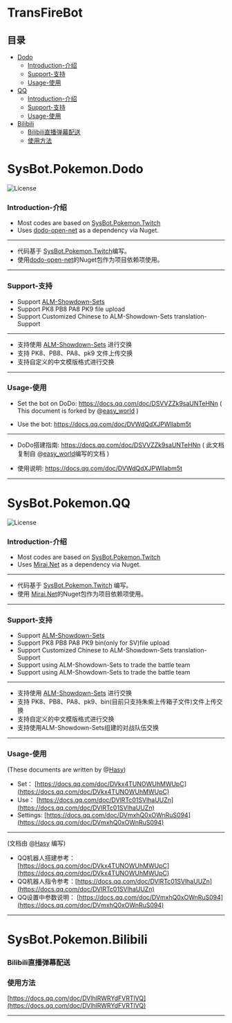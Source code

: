 # TransFireBot

 ## 目录
- [Dodo](#sysbotpokemondodo)
    + [Introduction-介绍](#introduction---)
    + [Support-支持](#support---)
    + [Usage-使用](#usage---)
- [QQ](#sysbotpokemonqq)
    + [Introduction-介绍](#introduction----1)
    + [Support-支持](#support----1)
    + [Usage-使用](#usage----1)
- [Bilibili](#sysbotpokemonbilibili)
    + [Bilibili直播弹幕配送](#bilibili------)
    + [使用方法](#----)


# SysBot.Pokemon.Dodo

![License](https://img.shields.io/badge/License-AGPLv3-blue.svg)

### Introduction-介绍


* Most codes are based on [SysBot.Pokemon.Twitch](https://github.com/kwsch/SysBot.NET/tree/master/SysBot.Pokemon.Twitch)
* Uses [dodo-open-net](https://github.com/dodo-open/dodo-open-net) as a dependency via Nuget.

----------

* 代码基于 [SysBot.Pokemon.Twitch](https://github.com/kwsch/SysBot.NET/tree/master/SysBot.Pokemon.Twitch)编写。
* 使用[dodo-open-net](https://github.com/dodo-open/dodo-open-net)的Nuget包作为项目依赖项使用。

----------


### Support-支持

* Support [ALM-Showdown-Sets](https://github.com/architdate/PKHeX-Plugins/wiki/ALM-Showdown-Sets)
* Support PK8 PB8 PA8 PK9 file upload
* Support Customized Chinese to ALM-Showdown-Sets translation- Support 

----------

* 支持使用 [ALM-Showdown-Sets](https://github.com/architdate/PKHeX-Plugins/wiki/ALM-Showdown-Sets) 进行交换
* 支持 PK8、PB8、PA8、pk9 文件上传交换
* 支持自定义的中文模版格式进行交换

----------



### Usage-使用

* Set the bot on DoDo: https://docs.qq.com/doc/DSVVZZk9saUNTeHNn 
( This document is forked by @[easy_world](https://github.com/easyworld) )

* Use the bot: https://docs.qq.com/doc/DVWdQdXJPWllabm5t

----------

* DoDo搭建指南: https://docs.qq.com/doc/DSVVZZk9saUNTeHNn 
( 此文档复制自 @[easy_world](https://github.com/easyworld)编写的文档 )

* 使用说明: https://docs.qq.com/doc/DVWdQdXJPWllabm5t

----------

# SysBot.Pokemon.QQ
![License](https://img.shields.io/badge/License-AGPLv3-blue.svg)

### Introduction-介绍


* Most codes are based on [SysBot.Pokemon.Twitch](https://github.com/kwsch/SysBot.NET/tree/master/SysBot.Pokemon.Twitch)
* Uses [Mirai.Net](https://github.com/SinoAHpx/Mirai.Net) as a dependency via Nuget.

----------

* 代码基于 [SysBot.Pokemon.Twitch](https://github.com/kwsch/SysBot.NET/tree/master/SysBot.Pokemon.Twitch) 编写。
* 使用 [Mirai.Net](https://github.com/SinoAHpx/Mirai.Net)的Nuget包作为项目依赖项使用。

----------


### Support-支持

* Support [ALM-Showdown-Sets](https://github.com/architdate/PKHeX-Plugins/wiki/ALM-Showdown-Sets)
* Support PK8 PB8 PA8 PK9 bin(only for SV)file upload
* Support Customized Chinese to ALM-Showdown-Sets translation- Support 
* Support using ALM-Showdown-Sets to trade the battle team 
* Support using ALM-Showdown-Sets to trade the battle team 
----------

* 支持使用 [ALM-Showdown-Sets](https://github.com/architdate/PKHeX-Plugins/wiki/ALM-Showdown-Sets) 进行交换
* 支持 PK8、PB8、PA8、pk9、bin(目前只支持朱紫上传箱子文件)文件上传交换
* 支持自定义的中文模版格式进行交换
* 支持使用ALM-Showdown-Sets组建的对战队伍交换
----------

### Usage-使用

(These documents are written by @[Hasy](https://github.com/Haisyer))

* Set： [https://docs.qq.com/doc/DVkx4TUNOWUhMWUpC](https://docs.qq.com/doc/DVkx4TUNOWUhMWUpC) 
* Use：  [https://docs.qq.com/doc/DVlRTc01SVlhaUUZn](https://docs.qq.com/doc/DVlRTc01SVlhaUUZn) 
* Settings:  [https://docs.qq.com/doc/DVmxhQ0xOWnRuS094](https://docs.qq.com/doc/DVmxhQ0xOWnRuS094) 

----------

(文档由 @[Hasy](https://github.com/Haisyer) 编写)

* QQ机器人搭建参考： [https://docs.qq.com/doc/DVkx4TUNOWUhMWUpC](https://docs.qq.com/doc/DVkx4TUNOWUhMWUpC) 
* QQ机器人指令参考：[https://docs.qq.com/doc/DVlRTc01SVlhaUUZn](https://docs.qq.com/doc/DVlRTc01SVlhaUUZn) 
* QQ设置中参数说明： [https://docs.qq.com/doc/DVmxhQ0xOWnRuS094](https://docs.qq.com/doc/DVmxhQ0xOWnRuS094) 



----------


# SysBot.Pokemon.Bilibili

### Bilibili直播弹幕配送

### 使用方法
 [https://docs.qq.com/doc/DVlhlRWRYdFVRTlVQ](https://docs.qq.com/doc/DVlhlRWRYdFVRTlVQ) 
 

----------
